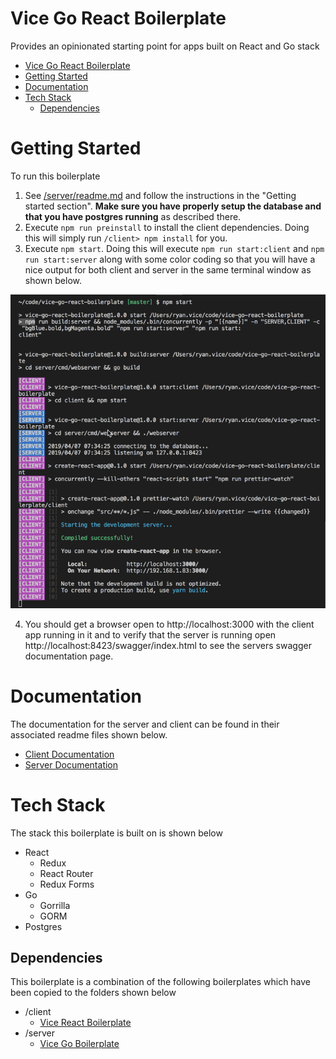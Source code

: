# Vice Go React Boilerplate

Provides an opinionated starting point for apps built on React and Go stack

- [Vice Go React Boilerplate](#vice-go-react-boilerplate)
- [Getting Started](#getting-started)
- [Documentation](#documentation)
- [Tech Stack](#tech-stack)
  - [Dependencies](#dependencies)

# Getting Started

To run this boilerplate

1. See [/server/readme.md](server/readme.md) and follow the instructions in the "Getting started section". **Make sure you have properly setup the database and that you have postgres running** as described there.
2. Execute `npm run preinstall` to install the client dependencies. Doing this will simply run `/client> npm install` for you.
3. Execute `npm start`. Doing this will execute `npm run start:client` and `npm run start:server` along with some color coding so that you will have a nice output for both client and server in the same terminal window as shown below.

![](docs/2019-04-07-07-38-18.png)

4. You should get a browser open to http://localhost:3000 with the client app running in it and to verify that the server is running open http://localhost:8423/swagger/index.html to see the servers swagger documentation page.

# Documentation

The documentation for the server and client can be found in their associated readme files shown below.

- [Client Documentation](client/readme.md)
- [Server Documentation](server/readme.md)

# Tech Stack

The stack this boilerplate is built on is shown below

- React
  - Redux
  - React Router
  - Redux Forms
- Go
  - Gorrilla
  - GORM
- Postgres

## Dependencies

This boilerplate is a combination of the following boilerplates which have been copied to the folders shown below

- /client
  - [Vice React Boilerplate](https://github.com/RyanAtViceSoftware/vice-react-boilerplate)
- /server
  - [Vice Go Boilerplate](https://github.com/vicesoftware/vice-go-boilerplate)
